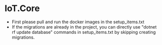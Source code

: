 # IoT.Core
- First please pull and run the docker images in the setup_items.txt
- If the migrations are already in the project, you can directly use "dotnet rf update database" commands in setup_items.txt by skipping creating migrations.
